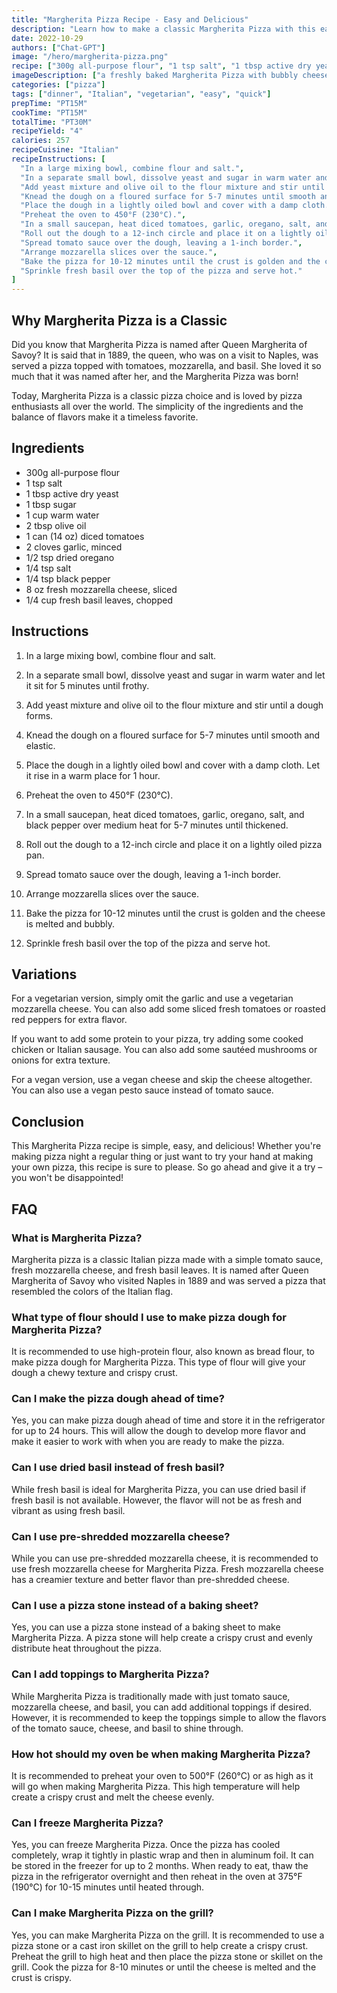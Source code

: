 ```yaml
---
title: "Margherita Pizza Recipe - Easy and Delicious"
description: "Learn how to make a classic Margherita Pizza with this easy and delicious recipe. Perfect for pizza night or any time you're craving a slice of the good stuff!"
date: 2022-10-29
authors: ["Chat-GPT"]
image: "/hero/margherita-pizza.png"
recipe: ["300g all-purpose flour", "1 tsp salt", "1 tbsp active dry yeast", "1 tbsp sugar", "1 cup warm water", "2 tbsp olive oil", "1 can (14 oz) diced tomatoes", "2 cloves garlic, minced", "1/2 tsp dried oregano", "1/4 tsp salt", "1/4 tsp black pepper", "8 oz fresh mozzarella cheese, sliced", "1/4 cup fresh basil leaves, chopped"]
imageDescription: ["a freshly baked Margherita Pizza with bubbly cheese and a crispy crust"]
categories: ["pizza"]
tags: ["dinner", "Italian", "vegetarian", "easy", "quick"]
prepTime: "PT15M"
cookTime: "PT15M"
totalTime: "PT30M"
recipeYield: "4"
calories: 257
recipeCuisine: "Italian"
recipeInstructions: [
  "In a large mixing bowl, combine flour and salt.",
  "In a separate small bowl, dissolve yeast and sugar in warm water and let it sit for 5 minutes until frothy.",
  "Add yeast mixture and olive oil to the flour mixture and stir until a dough forms.",
  "Knead the dough on a floured surface for 5-7 minutes until smooth and elastic.",
  "Place the dough in a lightly oiled bowl and cover with a damp cloth. Let it rise in a warm place for 1 hour.",
  "Preheat the oven to 450°F (230°C).",
  "In a small saucepan, heat diced tomatoes, garlic, oregano, salt, and black pepper over medium heat for 5-7 minutes until thickened.",
  "Roll out the dough to a 12-inch circle and place it on a lightly oiled pizza pan.",
  "Spread tomato sauce over the dough, leaving a 1-inch border.",
  "Arrange mozzarella slices over the sauce.",
  "Bake the pizza for 10-12 minutes until the crust is golden and the cheese is melted and bubbly.",
  "Sprinkle fresh basil over the top of the pizza and serve hot."
]
---
```


## Why Margherita Pizza is a Classic

Did you know that Margherita Pizza is named after Queen Margherita of Savoy? It is said that in 1889, the queen, who was on a visit to Naples, was served a pizza topped with tomatoes, mozzarella, and basil. She loved it so much that it was named after her, and the Margherita Pizza was born!

Today, Margherita Pizza is a classic pizza choice and is loved by pizza enthusiasts all over the world. The simplicity of the ingredients and the balance of flavors make it a timeless favorite.

## Ingredients

- 300g all-purpose flour
- 1 tsp salt
- 1 tbsp active dry yeast
- 1 tbsp sugar
- 1 cup warm water
- 2 tbsp olive oil
- 1 can (14 oz) diced tomatoes
- 2 cloves garlic, minced
- 1/2 tsp dried oregano
- 1/4 tsp salt
- 1/4 tsp black pepper
- 8 oz fresh mozzarella cheese, sliced
- 1/4 cup fresh basil leaves, chopped

## Instructions

1. In a large mixing bowl, combine flour and salt.

2. In a separate small bowl, dissolve yeast and sugar in warm water and let it sit for 5 minutes until frothy.

3. Add yeast mixture and olive oil to the flour mixture and stir until a dough forms.

4. Knead the dough on a floured surface for 5-7 minutes until smooth and elastic.

5. Place the dough in a lightly oiled bowl and cover with a damp cloth. Let it rise in a warm place for 1 hour.

6. Preheat the oven to 450°F (230°C).

7. In a small saucepan, heat diced tomatoes, garlic, oregano, salt, and black pepper over medium heat for 5-7 minutes until thickened.

8. Roll out the dough to a 12-inch circle and place it on a lightly oiled pizza pan.

9. Spread tomato sauce over the dough, leaving a 1-inch border.

10. Arrange mozzarella slices over the sauce.

11. Bake the pizza for 10-12 minutes until the crust is golden and the cheese is melted and bubbly.

12. Sprinkle fresh basil over the top of the pizza and serve hot.

## Variations

For a vegetarian version, simply omit the garlic and use a vegetarian mozzarella cheese. You can also add some sliced fresh tomatoes or roasted red peppers for extra flavor.

If you want to add some protein to your pizza, try adding some cooked chicken or Italian sausage. You can also add some sautéed mushrooms or onions for extra texture.

For a vegan version, use a vegan cheese and skip the cheese altogether. You can also use a vegan pesto sauce instead of tomato sauce.

## Conclusion

This Margherita Pizza recipe is simple, easy, and delicious! Whether you're making pizza night a regular thing or just want to try your hand at making your own pizza, this recipe is sure to please. So go ahead and give it a try – you won't be disappointed!

## FAQ

### What is Margherita Pizza?

Margherita pizza is a classic Italian pizza made with a simple tomato sauce, fresh mozzarella cheese, and fresh basil leaves. It is named after Queen Margherita of Savoy who visited Naples in 1889 and was served a pizza that resembled the colors of the Italian flag.

### What type of flour should I use to make pizza dough for Margherita Pizza?

It is recommended to use high-protein flour, also known as bread flour, to make pizza dough for Margherita Pizza. This type of flour will give your dough a chewy texture and crispy crust.

### Can I make the pizza dough ahead of time?

Yes, you can make pizza dough ahead of time and store it in the refrigerator for up to 24 hours. This will allow the dough to develop more flavor and make it easier to work with when you are ready to make the pizza.

### Can I use dried basil instead of fresh basil?

While fresh basil is ideal for Margherita Pizza, you can use dried basil if fresh basil is not available. However, the flavor will not be as fresh and vibrant as using fresh basil.

### Can I use pre-shredded mozzarella cheese?

While you can use pre-shredded mozzarella cheese, it is recommended to use fresh mozzarella cheese for Margherita Pizza. Fresh mozzarella cheese has a creamier texture and better flavor than pre-shredded cheese.

### Can I use a pizza stone instead of a baking sheet?

Yes, you can use a pizza stone instead of a baking sheet to make Margherita Pizza. A pizza stone will help create a crispy crust and evenly distribute heat throughout the pizza.

### Can I add toppings to Margherita Pizza?

While Margherita Pizza is traditionally made with just tomato sauce, mozzarella cheese, and basil, you can add additional toppings if desired. However, it is recommended to keep the toppings simple to allow the flavors of the tomato sauce, cheese, and basil to shine through.

### How hot should my oven be when making Margherita Pizza?

It is recommended to preheat your oven to 500°F (260°C) or as high as it will go when making Margherita Pizza. This high temperature will help create a crispy crust and melt the cheese evenly.

### Can I freeze Margherita Pizza?

Yes, you can freeze Margherita Pizza. Once the pizza has cooled completely, wrap it tightly in plastic wrap and then in aluminum foil. It can be stored in the freezer for up to 2 months. When ready to eat, thaw the pizza in the refrigerator overnight and then reheat in the oven at 375°F (190°C) for 10-15 minutes until heated through. 

### Can I make Margherita Pizza on the grill?

Yes, you can make Margherita Pizza on the grill. It is recommended to use a pizza stone or a cast iron skillet on the grill to help create a crispy crust. Preheat the grill to high heat and then place the pizza stone or skillet on the grill. Cook the pizza for 8-10 minutes or until the cheese is melted and the crust is crispy.
